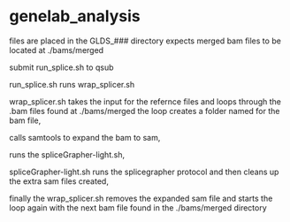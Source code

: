 # genelab_analysis
files are placed in the GLDS_### directory
expects merged bam files to be located at ./bams/merged

submit run_splice.sh to qsub

run_splice.sh runs wrap_splicer.sh

wrap_splicer.sh takes the input for the refernce files and loops through the .bam files found at ./bams/merged
the loop creates a folder named for the bam file, 

calls samtools to expand the bam to sam, 

runs the spliceGrapher-light.sh, 

spliceGrapher-light.sh runs the splicegrapher protocol and then cleans up the extra sam files created,

finally the wrap_splicer.sh removes the expanded sam file and starts the loop again with the next bam file found in the ./bams/merged directory
